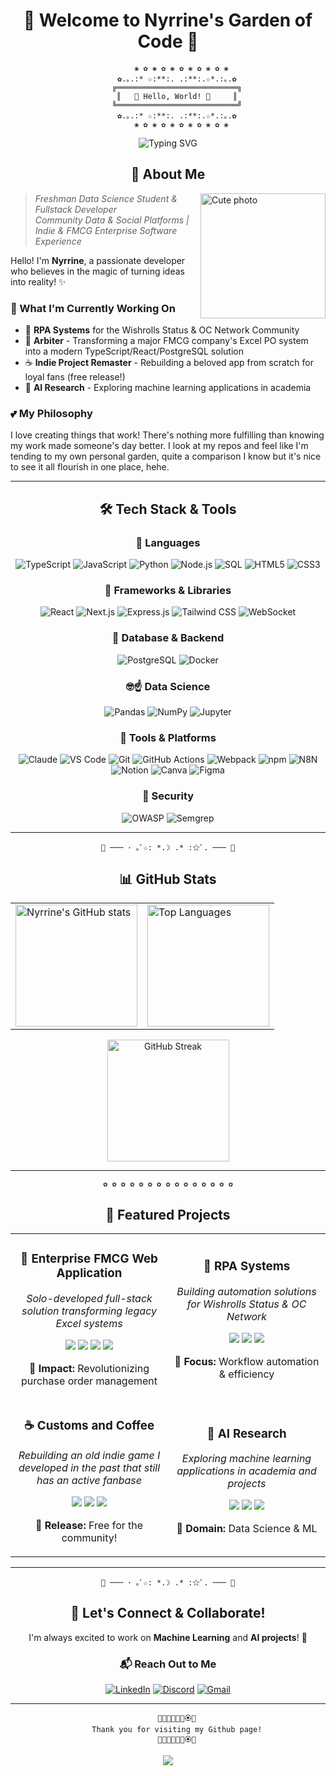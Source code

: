 <div align="center">

# 🌸 Welcome to Nyrrine's Garden of Code 🌸

</div>

<div align="center">

```
      ❀ ✿ ❀ ✿ ❀ ✿ ❀ ✿ ❀ ✿ ❀
    ✿.｡.:* ☆:**:. .:**:.☆*.:｡.✿
    ╔═══════════════════════════╗
    ║   🌷 Hello, World! 🌷     ║
    ╚═══════════════════════════╝
    ✿.｡.:* ☆:**:. .:**:.☆*.:｡.✿
      ❀ ✿ ❀ ✿ ❀ ✿ ❀ ✿ ❀ ✿ ❀
```

<img src="https://readme-typing-svg.herokuapp.com?font=Fira+Code&pause=1000&color=FF69B4&center=true&vCenter=true&width=435&lines=Fullstack+Developer+🌺;Data+Science+Student+📊;Building+Tomorrow's+Software+✨;Digital+Gardener+🌱" alt="Typing SVG" />

</div>

<div align="center">

## 🎀 About Me

</div> 

<img align="right" width="200" src="https://i.pinimg.com/736x/48/99/17/4899178db8f71cd8a22794fb1880aff3.jpg" alt="Cute photo" />

> *Freshman Data Science Student & Fullstack Developer*  
> *Community Data & Social Platforms | Indie & FMCG Enterprise Software Experience*

Hello! I'm **Nyrrine**, a passionate developer who believes in the magic of turning ideas into reality! ✨

### 🌷 What I'm Currently Working On

- 🤖 **RPA Systems** for the Wishrolls Status & OC Network Community
- 🍯 **Arbiter** - Transforming a major FMCG company's Excel PO system into a modern TypeScript/React/PostgreSQL solution
- ☕ **Indie Project Remaster** - Rebuilding a beloved app from scratch for loyal fans (free release!)
- 🧠 **AI Research** - Exploring machine learning applications in academia

### 💕 My Philosophy

I love creating things that work! There's nothing more fulfilling than knowing my work made someone's day better. I look at my repos and feel like I'm tending to my own personal garden, quite a comparison I know but it's nice to see it all flourish in one place, hehe.

<div align="center">
  
---

## 🛠️ Tech Stack & Tools

### 💖 Languages
![TypeScript](https://img.shields.io/badge/TypeScript-007ACC?style=for-the-badge&logo=typescript&logoColor=white&color=ff69b4)
![JavaScript](https://img.shields.io/badge/JavaScript-F7DF1E?style=for-the-badge&logo=javascript&logoColor=black&color=ffb6c1)
![Python](https://img.shields.io/badge/Python-3776AB?style=for-the-badge&logo=python&logoColor=white&color=ff69b4)
![Node.js](https://img.shields.io/badge/Node.js-339933?style=for-the-badge&logo=nodedotjs&logoColor=white&color=ffb6c1)
![SQL](https://img.shields.io/badge/SQL-4479A1?style=for-the-badge&logo=mysql&logoColor=white&color=ff69b4)
![HTML5](https://img.shields.io/badge/HTML5-E34F26?style=for-the-badge&logo=html5&logoColor=white&color=ffb6c1)
![CSS3](https://img.shields.io/badge/CSS3-1572B6?style=for-the-badge&logo=css3&logoColor=white&color=ff69b4)

### 🌸 Frameworks & Libraries
![React](https://img.shields.io/badge/React-20232A?style=for-the-badge&logo=react&logoColor=61DAFB&color=ffb6c1)
![Next.js](https://img.shields.io/badge/Next.js-000000?style=for-the-badge&logo=nextdotjs&logoColor=white&color=ff69b4)
![Express.js](https://img.shields.io/badge/Express.js-000000?style=for-the-badge&logo=express&logoColor=white&color=ffb6c1)
![Tailwind CSS](https://img.shields.io/badge/Tailwind_CSS-38B2AC?style=for-the-badge&logo=tailwind-css&logoColor=white&color=ff69b4)
![WebSocket](https://img.shields.io/badge/WebSocket-010101?style=for-the-badge&logoColor=white&color=ffb6c1)

### 🌺 Database & Backend
![PostgreSQL](https://img.shields.io/badge/PostgreSQL-316192?style=for-the-badge&logo=postgresql&logoColor=white&color=ff69b4)
![Docker](https://img.shields.io/badge/Docker-2496ED?style=for-the-badge&logo=docker&logoColor=white&color=ff69b4)

### 🤓☝️ Data Science
![Pandas](https://img.shields.io/badge/Pandas-150458?style=for-the-badge&logo=pandas&logoColor=white&color=ff69b4)
![NumPy](https://img.shields.io/badge/NumPy-013243?style=for-the-badge&logo=numpy&logoColor=white&color=ffb6c1)
![Jupyter](https://img.shields.io/badge/Jupyter-F37626?style=for-the-badge&logo=jupyter&logoColor=white&color=ff69b4)

### 🎨 Tools & Platforms
![Claude](https://img.shields.io/badge/Claude_AI-412991?style=for-the-badge&logoColor=white&color=ffb6c1)
![VS Code](https://img.shields.io/badge/VS_Code-0078D4?style=for-the-badge&logo=visual%20studio%20code&logoColor=white&color=ff69b4)
![Git](https://img.shields.io/badge/Git-F05032?style=for-the-badge&logo=git&logoColor=white&color=ffb6c1)
![GitHub Actions](https://img.shields.io/badge/GitHub_Actions-2088FF?style=for-the-badge&logo=github-actions&logoColor=white&color=ff69b4)
![Webpack](https://img.shields.io/badge/Webpack-8DD6F9?style=for-the-badge&logo=webpack&logoColor=black&color=ffb6c1)
![npm](https://img.shields.io/badge/npm-CB3837?style=for-the-badge&logo=npm&logoColor=white&color=ff69b4)
![N8N](https://img.shields.io/badge/N8N-FF6D5A?style=for-the-badge&logoColor=white&color=ffb6c1)
![Notion](https://img.shields.io/badge/Notion-000000?style=for-the-badge&logo=notion&logoColor=white&color=ff69b4)
![Canva](https://img.shields.io/badge/Canva-00C4CC?style=for-the-badge&logo=canva&logoColor=white&color=ffb6c1)
![Figma](https://img.shields.io/badge/Figma-F24E1E?style=for-the-badge&logo=figma&logoColor=white&color=ff69b4)

### 🔐 Security
![OWASP](https://img.shields.io/badge/OWASP-000000?style=for-the-badge&logoColor=white&color=ffb6c1)
![Semgrep](https://img.shields.io/badge/Semgrep-62F1A1?style=for-the-badge&logoColor=white&color=ff69b4)

</div>

---

<div align="center">

```
🌻 ─── ･ ｡ﾟ☆: *.☽ .* :☆ﾟ. ─── 🌻
```

## 📊 GitHub Stats

</div>

<div align="center">
  <table>
    <tr>
      <td>
        <img height="195" src="https://github-readme-stats.vercel.app/api?username=nyrrine&show_icons=true&theme=omni&bg_color=ffc0cb,ffb6c1,ff69b4&title_color=fff&text_color=fff&icon_color=fff&hide_border=true" alt="Nyrrine's GitHub stats" />
      </td>
      <td>
        <img height="195" src="https://github-readme-stats.vercel.app/api/top-langs/?username=nyrrine&layout=compact&theme=omni&bg_color=ff69b4,ffb6c1,ffc0cb&title_color=fff&text_color=fff&hide_border=true" alt="Top Languages" />
      </td>
    </tr>
  </table>
  
  <img height="195" src="https://github-readme-streak-stats.herokuapp.com/?user=nyrrine&theme=omni&background=ffc0cb&ring=ff69b4&fire=ff69b4&currStreakLabel=ff1493&hide_border=true" alt="GitHub Streak" />
</div>

---

<div align="center">

```
✿ ✿ ✿ ✿ ✿ ✿ ✿ ✿ ✿ ✿ ✿ ✿ ✿ ✿ ✿
```

## 🌸 Featured Projects

</div>

<div align="center">

<table>
  <tr>
    <td align="center" width="50%">
      <h3>🏪 Enterprise FMCG Web Application</h3>
      <p><em>Solo-developed full-stack solution transforming legacy Excel systems</em></p>
      <p>
        <img src="https://img.shields.io/badge/TypeScript-007ACC?style=flat-square&logo=typescript&logoColor=white&color=ff69b4" />
        <img src="https://img.shields.io/badge/React-61DAFB?style=flat-square&logo=react&logoColor=black&color=ffb6c1" />
        <img src="https://img.shields.io/badge/PostgreSQL-316192?style=flat-square&logo=postgresql&logoColor=white&color=ff69b4" />
        <img src="https://img.shields.io/badge/Docker-2496ED?style=flat-square&logo=docker&logoColor=white&color=ffb6c1" />
      </p>
      <p>💐 <strong>Impact:</strong> Revolutionizing purchase order management</p>
    </td>
    <td align="center" width="50%">
      <h3>🤖 RPA Systems</h3>
      <p><em>Building automation solutions for Wishrolls Status & OC Network</em></p>
      <p>
        <img src="https://img.shields.io/badge/Python-3776AB?style=flat-square&logo=python&logoColor=white&color=ff69b4" />
        <img src="https://img.shields.io/badge/N8N-FF6D5A?style=flat-square&logoColor=white&color=ffb6c1" />
        <img src="https://img.shields.io/badge/API-0052CC?style=flat-square&logoColor=white&color=ff69b4" />
      </p>
      <p>🌹 <strong>Focus:</strong> Workflow automation & efficiency</p>
    </td>
  </tr>
  <tr>
    <td align="center" width="50%">
      <h3>☕ Customs and Coffee</h3>
      <p><em>Rebuilding an old indie game I developed in the past that still has an active fanbase</em></p>
      <p>
        <img src="https://img.shields.io/badge/Next.js-000000?style=flat-square&logo=nextdotjs&logoColor=white&color=ff69b4" />
        <img src="https://img.shields.io/badge/Tailwind-38B2AC?style=flat-square&logo=tailwind-css&logoColor=white&color=ffb6c1" />
        <img src="https://img.shields.io/badge/MongoDB-47A248?style=flat-square&logo=mongodb&logoColor=white&color=ff69b4" />
      </p>
      <p>🌸 <strong>Release:</strong> Free for the community!</p>
    </td>
    <td align="center" width="50%">
      <h3>🧠 AI Research</h3>
      <p><em>Exploring machine learning applications in academia and projects</em></p>
      <p>
        <img src="https://img.shields.io/badge/Python-3776AB?style=flat-square&logo=python&logoColor=white&color=ff69b4" />
        <img src="https://img.shields.io/badge/Jupyter-F37626?style=flat-square&logo=jupyter&logoColor=white&color=ffb6c1" />
        <img src="https://img.shields.io/badge/Pandas-150458?style=flat-square&logo=pandas&logoColor=white&color=ff69b4" />
      </p>
      <p>🌺 <strong>Domain:</strong> Data Science & ML</p>
    </td>
  </tr>
</table>

</div>

---

<div align="center">

```
🌷 ─── ･ ｡ﾟ☆: *.☽ .* :☆ﾟ. ─── 🌷
```

## 🤝 Let's Connect & Collaborate!

</div>

<div align="center">

I'm always excited to work on **Machine Learning** and **AI projects**! 🤖

### 📬 Reach Out to Me

[![LinkedIn](https://img.shields.io/badge/LinkedIn-0077B5?style=for-the-badge&logo=linkedin&logoColor=white&color=ff69b4)](https://www.linkedin.com/in/joaquin-ross-70a528346/)
[![Discord](https://img.shields.io/badge/Discord-7289DA?style=for-the-badge&logo=discord&logoColor=white&color=ffb6c1)](https://discord.com/users/nyrrine)
[![Gmail](https://img.shields.io/badge/Gmail-D14836?style=for-the-badge&logo=gmail&logoColor=white&color=ff69b4)](mailto:nyrrine@gmail.com)

</div>

---

<div align="center">
  
```
    🌷🌸🌺🌻🌼🌹🏵️💐
    Thank you for visiting my Github page!
    🌷🌸🌺🌻🌼🌹🏵️💐
```

<img src="https://capsule-render.vercel.app/api?type=waving&color=gradient&customColorList=24,25,26&height=100&section=footer&text=Keep%20Growing%20Your%20Garden!&fontSize=20&fontColor=ffffff&animation=twinkling" />

</div>

